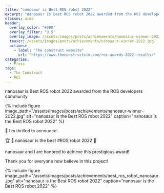 ```yaml
---
title: "nanosaur is Best ROS robot 2022"
excerpt: "nanosaur is Best ROS robot 2022 awarded from the ROS developers community"
classes: wide
header:
  overlay_color: "#000"
  overlay_filter: "0.5"
  overlay_image: /assets/images/posts/achievements/nanosaur-winner-2022.jpg
  teaser: /assets/images/posts/achievements/nanosaur-winner-2022.jpg
  actions:
    - label: "The construct website"
      url: "https://www.theconstructsim.com/ros-awards-2022-results/"
categories:
  - Press
tags:
  - The Construct
  - ROS
---
```


nanosaur is Best ROS robot 2022 awarded from the ROS developers community

{% include figure image_path="/assets/images/posts/achievements/nanosaur-winner-2022.jpg" alt="nanosaur is the Best ROS robot 2022" caption="nanosaur is the Best ROS robot 2022" %}

📣 I’m thrilled to announce:

🏆 🦕 nanosaur is the best #ROS robot 2022 🥇

nanosaur and I are honored to achieve this prestigious award!

Thank you for everyone how believe in this project!

{% include figure image_path="/assets/images/posts/achievements/best_ros_robot_nanosaur.jpg" alt="nanosaur is the Best ROS robot 2022" caption="nanosaur is the Best ROS robot 2022" %}